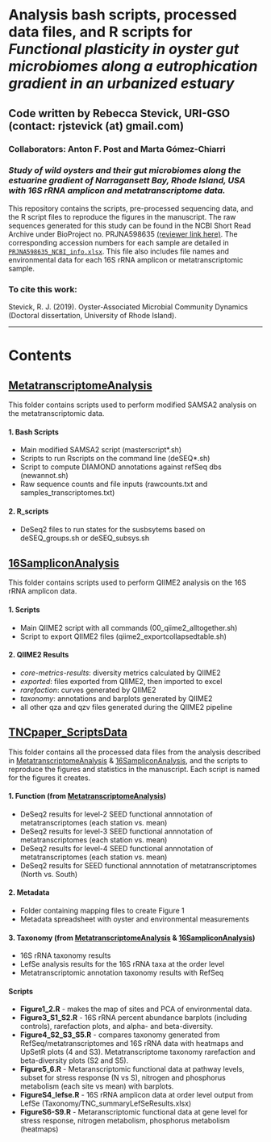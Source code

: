 # Analysis bash scripts, processed data files, and R scripts for *Functional plasticity in oyster gut microbiomes along a eutrophication gradient in an urbanized estuary*

## Code written by Rebecca Stevick, URI-GSO (contact: rjstevick (at) gmail.com)
### Collaborators: Anton F. Post and Marta Gómez-Chiarri

### *Study of wild oysters and their gut microbiomes along the estuarine gradient of Narragansett Bay, Rhode Island, USA with 16S rRNA amplicon and metatranscriptome data.*

This repository contains the scripts, pre-processed sequencing data, and the R script files to reproduce the figures in the manuscript. The raw sequences generated for this study can be found in the NCBI Short Read Archive under BioProject no. PRJNA598635 [(reviewer link here)](https://dataview.ncbi.nlm.nih.gov/object/PRJNA598635?reviewer=5g8ftj52399ut5ujmj7v7t0hh8). The corresponding accession numbers for each sample are detailed in [`PRJNA598635_NCBI_info.xlsx`](/PRJNA598635_NCBI_info.xlsx). This file also includes file names and environmental data for each 16S rRNA amplicon or metatranscriptomic sample.

### To cite this work:
Stevick, R. J. (2019). Oyster-Associated Microbial Community Dynamics (Doctoral dissertation, University of Rhode Island).

--------------------------------------------------------------------------------

# Contents
## [MetatranscriptomeAnalysis](/MetatranscriptomeAnalysis)
This folder contains scripts used to perform modified SAMSA2 analysis on the metatranscriptomic data.
#### 1. Bash Scripts
- Main modified SAMSA2 script (masterscript*.sh)
- Scripts to run Rscripts on the command line (deSEQ*.sh)
- Script to compute DIAMOND annotations against refSeq dbs (newannot.sh)
- Raw sequence counts and file inputs (rawcounts.txt and samples_transcriptomes.txt)
#### 2. R_scripts
- DeSeq2 files to run states for the susbsytems based on deSEQ_groups.sh or deSEQ_subsys.sh


## [16SampliconAnalysis](/16SampliconAnalysis)
This folder contains scripts used to perform QIIME2 analysis on the 16S rRNA amplicon data.
#### 1. Scripts
- Main QIIME2 script with all commands (00_qiime2_alltogether.sh)
- Script to export QIIME2 files (qiime2_exportcollapsedtable.sh)
#### 2. QIIME2 Results
- *core-metrics-results*: diversity metrics calculated by QIIME2
- *exported*: files exported from QIIME2, then imported to excel
- *rarefaction*: curves generated by QIIME2
- *taxonomy*: annotations and barplots generated by QIIME2
- all other qza and qzv files generated during the QIIME2 pipeline


## [TNCpaper_ScriptsData](/TNCpaper_ScriptsData)
This folder contains all the processed data files from the analysis described in [MetatranscriptomeAnalysis](/MetatranscriptomeAnalysis) & [16SampliconAnalysis](/16SampliconAnalysis), and the scripts to reproduce the figures and statistics in the manuscript. Each script is named for the figures it creates.
#### 1. Function (from [MetatranscriptomeAnalysis](/MetatranscriptomeAnalysis))
- DeSeq2 results for level-2 SEED functional annnotation of metatranscriptomes (each station vs. mean)
- DeSeq2 results for level-3 SEED functional annnotation of metatranscriptomes (each station vs. mean)
- DeSeq2 results for level-4 SEED functional annnotation of metatranscriptomes (each station vs. mean)
- DeSeq2 results for SEED functional annnotation of metatranscriptomes (North vs. South)
#### 2. Metadata
- Folder containing mapping files to create Figure 1
- Metadata spreadsheet with oyster and environmental measurements
#### 3. Taxonomy (from [MetatranscriptomeAnalysis](/MetatranscriptomeAnalysis) & [16SampliconAnalysis](/16SampliconAnalysis))
- 16S rRNA taxonomy results
- LefSe analysis results for the 16S rRNA taxa at the order level
- Metatranscriptomic annotation taxonomy results with RefSeq
#### Scripts
- **Figure1_2.R** - makes the map of sites and PCA of environmental data.
- **Figure3_S1_S2.R** - 16S rRNA percent abundance barplots (including controls), rarefaction plots, and alpha- and beta-diversity.
- **Figure4_S2_S3_S5.R** - compares taxonomy generated from RefSeq/metatranscriptomes and 16S rRNA data with heatmaps and UpSetR plots (4 and S3). Metatranscriptome taxonomy rarefaction and beta-diversity plots (S2 and S5).
- **Figure5_6.R** - Metaranscriptomic functional data at pathway levels, subset for stress response (N vs S), nitrogen and phosphorus metabolism (each site vs mean) with barplots.
- **FigureS4_lefse.R** - 16S rRNA amplicon data at order level output from LefSe (Taxonomy/TNC_summaryLefSeResults.xlsx)
- **FigureS6-S9.R** - Metaranscriptomic functional data at gene level for stress response, nitrogen metabolism, phosphorus metabolism (heatmaps)
